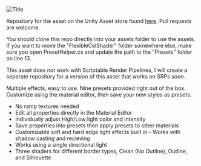 ![Title](../media/title.png?raw=true)

Repository for the asset on the Unity Asset store found [here](https://assetstore.unity.com/packages/vfx/shaders/flexible-cel-shader-112979). Pull requests are welcome.

You should clone this repo directly into your assets folder to use the assets. If you want to move the "FlexibleCelShader" folder somewhere else, make sure you open PresetHelper.cs and update the path to the "Presets" folder on line 13.

This asset does not work with Scriptable Render Pipelines, I will create a seperate repository for a version of this asset that works on SRPs soon.



Multiple effects, easy to use. Nine presets provided right out of the box. Customize using the material editor, then save your new styles as presets.

- No ramp textures needed
- Edit all properties directly in the Material Editor
- Individually adjust High/Low light color and intensity
- Save properties into presets then apply presets to other materials
- Customizable soft and hard edge light effects built in - Works with shadow casting and recieving
- Works using a single directional light
- Three shaders for different border types, Clean (No Outline), Outline, and Silhouette
